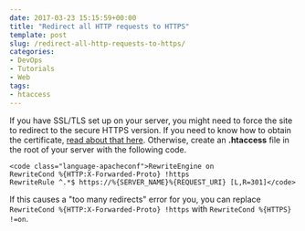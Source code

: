```yaml
---
date: 2017-03-23 15:15:59+00:00
title: "Redirect all HTTP requests to HTTPS"
template: post
slug: /redirect-all-http-requests-to-https/
categories:
- DevOps
- Tutorials
- Web
tags:
- htaccess
---
```



If you have SSL/TLS set up on your server, you might need to force the site to redirect to the secure HTTPS version. If you need to know how to obtain the certificate, [read about that here](https://www.taniarascia.com/https-ssl-tls-certificate-how-to/). Otherwise, create an **.htaccess** file in the root of your server with the following code.


    
    <code class="language-apacheconf">RewriteEngine on
    RewriteCond %{HTTP:X-Forwarded-Proto} !https
    RewriteRule ^.*$ https://%{SERVER_NAME}%{REQUEST_URI} [L,R=301]</code>



If this causes a "too many redirects" error for you, you can replace `RewriteCond %{HTTP:X-Forwarded-Proto} !https` with `RewriteCond %{HTTPS} !=on`.		
